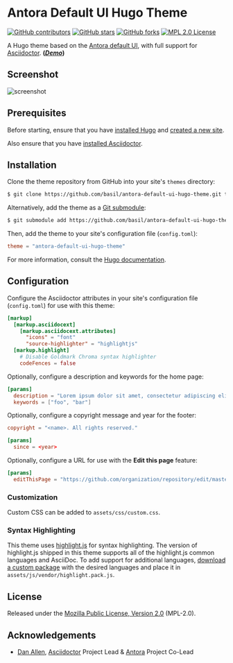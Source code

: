# Antora Default UI Hugo Theme

[![GitHub contributors](https://img.shields.io/github/contributors/basil/antora-default-ui-hugo-theme.svg?color=blue)](https://github.com/basil/antora-default-ui-hugo-theme/contributors)
[![GitHub stars](https://img.shields.io/github/stars/basil/antora-default-ui-hugo-theme.svg)](https://github.com/basil/antora-default-ui-hugo-theme/stargazers)
[![GitHub forks](https://img.shields.io/github/forks/basil/antora-default-ui-hugo-theme.svg)](https://github.com/basil/antora-default-ui-hugo-theme/network/members)
[![MPL 2.0 License](https://img.shields.io/badge/License-MPL%202.0-blue.svg)](https://github.com/basil/antora-default-ui-hugo-theme/blob/master/LICENSE)
<!-- [![GitHub release](https://img.shields.io/github/release/basil/antora-default-ui-hugo-theme.svg)](https://github.com/basil/antora-default-ui-hugo-theme/releases) -->

A Hugo theme based on the [Antora default UI](https://gitlab.com/antora/antora-ui-default), with full support for [Asciidoctor](https://asciidoctor.org/). **([_Demo_](https://antora-default-ui-hugo-theme.netlify.app/))**

## Screenshot

![screenshot](https://raw.githubusercontent.com/basil/antora-default-ui-hugo-theme/master/images/screenshot.png)

## Prerequisites

Before starting, ensure that you have [installed Hugo](https://gohugo.io/getting-started/quick-start/#step-1-install-hugo) and [created a new site](https://gohugo.io/getting-started/quick-start/#step-2-create-a-new-site).

Also ensure that you have [installed Asciidoctor](https://asciidoctor.org/docs/install-toolchain/).

## Installation

Clone the theme repository from GitHub into your site's `themes` directory:

```bash
$ git clone https://github.com/basil/antora-default-ui-hugo-theme.git themes/antora-default-ui-hugo-theme
```

Alternatively, add the theme as a [Git submodule](https://git-scm.com/book/en/v2/Git-Tools-Submodules):

```bash
$ git submodule add https://github.com/basil/antora-default-ui-hugo-theme.git themes/antora-default-ui-hugo-theme
```

Then, add the theme to your site's configuration file (`config.toml`):

```toml
theme = "antora-default-ui-hugo-theme"
```

For more information, consult the [Hugo documentation](https://gohugo.io/getting-started/quick-start/#step-3-add-a-theme).

## Configuration

Configure the Asciidoctor attributes in your site's configuration file (`config.toml`) for use with this theme:

```toml
[markup]
  [markup.asciidocext]
    [markup.asciidocext.attributes]
      "icons" = "font"
      "source-highlighter" = "highlightjs"
  [markup.highlight]
    # Disable Goldmark Chroma syntax highlighter
    codeFences = false
```

Optionally, configure a description and keywords for the home page:

```toml
[params]
  description = "Lorem ipsum dolor sit amet, consectetur adipiscing elit."
  keywords = ["foo", "bar"]
```

Optionally, configure a copyright message and year for the footer:

```toml
copyright = "<name>. All rights reserved."

[params]
  since = <year>
```

Optionally, configure a URL for use with the **Edit this page** feature:

```toml
[params]
  editThisPage = "https://github.com/organization/repository/edit/master/content/"
```

### Customization

Custom CSS can be added to `assets/css/custom.css`.

### Syntax Highlighting

This theme uses [highlight.js](https://highlightjs.org/) for syntax highlighting. The version of highlight.js shipped in this theme supports all of the highlight.js common languages and AsciiDoc. To add support for additional languages, [download a custom package](https://highlightjs.org/download/) with the desired languages and place it in `assets/js/vendor/highlight.pack.js`.

## License

Released under the [Mozilla Public License, Version 2.0](https://github.com/basil/antora-default-ui-hugo-theme/blob/master/LICENSE) (MPL-2.0).

## Acknowledgements

- [Dan Allen](https://github.com/mojavelinux), [Asciidoctor](https://asciidoctor.org/) Project Lead & [Antora](https://antora.org/) Project Co-Lead
